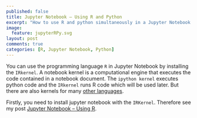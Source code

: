```yaml
---
published: false
title: Jupyter Notebook – Using R and Python
excerpt: "How to use R and python simultaneously in a Jupyter Notebook document."
image:
  feature: jupyterRPy.svg
layout: post
comments: true
categories: [R, Jupyter Notebook, Python]
---
```


You can use the programming language `R` in Jupyter Notebook by installing the `IRkernel`.
A notebook kernel is a computational engine that executes the code contained in a notebook document. The `ipython kernel` executes python code and the `IRkernel` runs R code which will be used later. But there are also kernels for many [other languages](https://github.com/jupyter/jupyter/wiki/Jupyter-kernels).


Firstly, you need to install jupyter notebook with the `IRKernel`. Therefore see my post [Jupyter Notebook – Using R](../2017-04-04-Jupyter-Notebook-Using-R).
